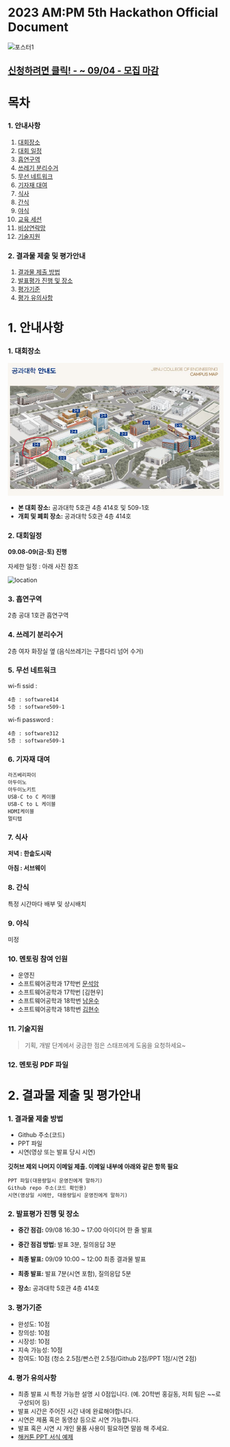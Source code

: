 # 2023 AM:PM 5th Hackathon Official Document
![포스터1](https://github.com/ampm-jbnu/2023_ampm_5th_hackathon/assets/74482513/5a689385-aaff-407b-bbbb-df4fdf03fbf4)

## [신청하려면 클릭! - ~ 09/04 - 모집 마감](https://forms.gle/YoSzbsxM7DuSbUvq7)

# 목차

### 1. 안내사항

1)  [대회장소](#1-대회장소)
2)  [대회 일정](#2-대회일정) 
3)  [흡연구역](#3-흡연구역)
4)  [쓰레기 분리수거](#4-쓰레기-분리수거)
5)  [무선 네트워크](#5-무선-네트워크)
6)  [기자재 대여](#6-기자재-대여)
7)  [식사](#7-식사)
8)  [간식](#8-간식)
9)  [야식](#9-야식)
10) [교육 세션](#10-멘토링-참여-인원)
11) [비상연락망](#11-비상연락망)
12) [기술지원](#12-기술지원)

### 2. 결과물 제출 및 평가안내

1) [결과물 제출 방법](#1-결과물-제출-방법)
2) [발표평가 진행 및 장소](#2-발표평가-진행-및-장소) 
3) [평가기준](#3-평가기준)
4) [평가 유의사항](#4-평가-유의사항)

# 1. 안내사항

### 1. 대회장소

![location](https://raw.githubusercontent.com/ampm-jbnu/2022_ampm_4th_hackathon/master/img/location.jpg)

- __본 대회 장소:__ 공과대학 5호관 4층 414호 및 509-1호 
- __개회 및 폐회 장소:__ 공과대학 5호관 4층 414호

### 2. 대회일정

__09.08-09(금-토) 진행__

자세한 일정 : 아래 사진 참조

![location](https://github.com/ampm-jbnu/2023_ampm_5th_hackathon/assets/74482513/2938c8b1-8455-4df2-a722-963abd3e4702")


### 3. 흡연구역

2층 공대 1호관 흡연구역

### 4. 쓰레기 분리수거

2층 여자 화장실 옆 (음식쓰레기는 구름다리 넘어 수거)

### 5. 무선 네트워크

wi-fi ssid :

    4층 : software414
    5층 : software509-1

wi-fi password : 

    4층 : software312
    5층 : software509-1

### 6. 기자재 대여

    라즈베리파이
    아두이노
    아두이노키트
    USB-C to C 케이블
    USB-C to L 케이블
    HDMI케이블
    멀티탭

### 7. 식사

__저녁 : 한솥도시락__

__아침 : 서브웨이__

### 8. 간식

특정 시간마다 배부 및 상시배치

### 9. 야식

미정

### 10. 멘토링 참여 인원

- 운영진
- 소프트웨어공학과 17학번 [문석암](https://github.com/mon823)
- 소프트웨어공학과 17학번 [김현우]
- 소프트웨어공학과 18학번 [남윤수](https://github.com/namyounsu)
- 소프트웨어공학과 18학번 [김현수](https://github.com/kimhyun5u)

### 11. 기술지원

>기획, 개발 단계에서 궁금한 점은 스태프에게 도움을 요청하세요~

### 12. 멘토링 PDF 파일

# 2. 결과물 제출 및 평가안내

### 1. 결과물 제출 방법

- Github 주소(코드)
- PPT 파일
- 시연(영상 또는 발표 당시 시연)

__깃허브 제외 나머지 이메일 제출. 이메일 내부에 아래와 같은 항목 필요__

    PPT 파일(대용량일시 운영진에게 말하기)
    Github repo 주소(코드 확인용)
    시연(영상일 시에만, 대용량일시 운영진에게 말하기)

### 2. 발표평가 진행 및 장소

- __중간 점검:__ 09/08 16:30 ~ 17:00 아이디어 한 줄 발표

- __중간 점검 방법:__ 발표 3분, 질의응답 3분

- __최종 발표:__ 09/09 10:00 ~ 12:00 최종 결과물 발표

- __최종 발표:__ 발표 7분(시연 포함), 질의응답 5분

- __장소:__ 공과대학 5호관 4층 414호

### 3. 평가기준

- 완성도: 10점
- 창의성: 10점
- 시장성: 10점
- 지속 가능성: 10점
- 참여도: 10점 (청소 2.5점/빤스런 2.5점/Github 2점/PPT 1점/시연 2점)

### 4. 평가 유의사항

- 최종 발표 시 특정 가능한 설명 시 0점입니다. (예. 20학번 홍길동, 저희 팀은 ~~로 구성되어 등)
- 발표 시간은 주어진 시간 내에 완료해야합니다.
- 시연은 제품 혹은 동영상 등으로 시연 가능합니다.
- 발표 혹은 시연 시 개인 물품 사용이 필요하면 말씀 해 주세요.
- [해커톤 PPT 서식 예제](https://github.com/ampm-jbnu/2023_ampm_5th_hackathon/files/12486984/2023ampm_ppt_example.pptx)

